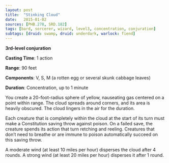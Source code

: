 ```yaml
---
layout: post
title:  "Stinking Cloud"
date:   2015-01-02
sources: [PHB.278, SRD.182]
tags: [bard, sorcerer, wizard, level3, concentration, conjuration]
subtags: [druid: swamp, druid: underdark, warlock: fiend]
---
```


**3rd-level conjuration**

**Casting Time**: 1 action

**Range**: 90 feet

**Components**: V, S, M (a rotten egg or several skunk cabbage leaves)

**Duration**: Concentration, up to 1 minute

You create a 20-foot-radius sphere of yellow, nauseating gas centered on a point within range. The cloud spreads around corners, and its area is heavily obscured. The cloud lingers in the air for the duration.

Each creature that is completely within the cloud at the start of its turn must make a Constitution saving throw against poison. On a failed save, the creature spends its action that turn retching and reeling. Creatures that don’t need to breathe or are immune to poison automatically succeed on this saving throw.

A moderate wind (at least 10 miles per hour) disperses the cloud after 4 rounds. A strong wind (at least 20 miles per hour) disperses it after 1 round.
